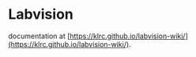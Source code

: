 # Labvision

documentation at [https://klrc.github.io/labvision-wiki/](https://klrc.github.io/labvision-wiki/).
